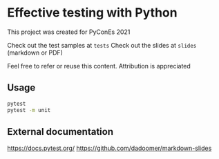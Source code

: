# Effective testing with Python 

This project was created for PyConEs 2021

Check out the test samples at `tests`
Check out the slides at `slides` (markdown or PDF)

Feel free to refer or reuse this content.
Attribution is appreciated

## Usage

```bash
pytest
pytest -m unit
```

## External documentation

https://docs.pytest.org/
https://github.com/dadoomer/markdown-slides